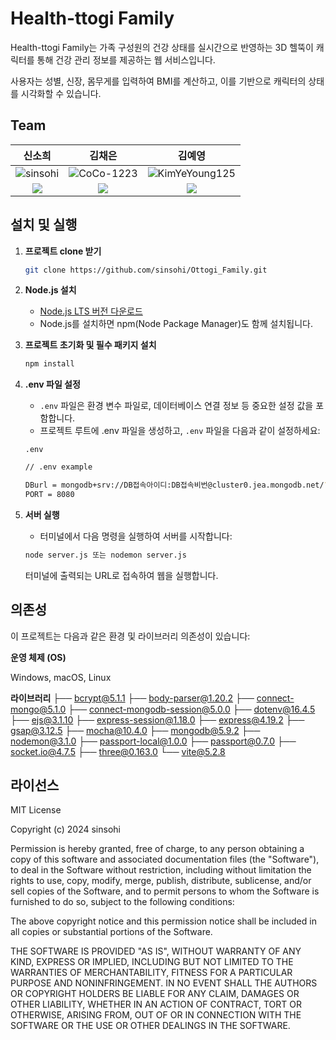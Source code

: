# Health-ttogi Family

Health-ttogi Family는 가족 구성원의 건강 상태를 실시간으로 반영하는 3D 헬뚝이 캐릭터를 통해 건강 관리 정보를 제공하는 웹 서비스입니다. 

사용자는 성별, 신장, 몸무게를 입력하여 BMI를 계산하고, 이를 기반으로 캐릭터의 상태를 시각화할 수 있습니다.

## Team
| **신소희**                              | **김채은**                               | **김예영**                               |
|:--------------------------------------:|:---------------------------------------:|:---------------------------------------:|
| ![sinsohi](https://github.com/sinsohi.png) | ![CoCo-1223](https://github.com/CoCo-1223.png) | ![KimYeYoung125](https://github.com/KimYeYoung125.png) |
| <a href="mailto:sinsohi4280@gmail.com"><img src="https://img.shields.io/badge/EMAIL-F0F0F0?style=flat-square&logo=Gmail&logoColor=orange&link=mailto:sinsohi4280@gmail.com"/></a> | <a href="mailto:kimco2104@naver.com"><img src="https://img.shields.io/badge/EMAIL-F0F0F0?style=flat-square&logo=Gmail&logoColor=orange&link=mailto:kimco2104@naver.com"/></a> | <a href="mailto:pindoll76@naver.com"><img src="https://img.shields.io/badge/EMAIL-F0F0F0?style=flat-square&logo=Gmail&logoColor=orange&link=mailto:pindoll76@naver.com"/></a> |



## 설치 및 실행

1. **프로젝트 clone 받기**
    ```sh
    git clone https://github.com/sinsohi/Ottogi_Family.git
    ```



2. **Node.js 설치**
    - [Node.js LTS 버전 다운로드](https://nodejs.org/)
    - Node.js를 설치하면 npm(Node Package Manager)도 함께 설치됩니다.



3. **프로젝트 초기화 및 필수 패키지 설치**
    ```sh
   npm install
    ```


4. **.env 파일 설정**
    - `.env` 파일은 환경 변수 파일로, 데이터베이스 연결 정보 등 중요한 설정 값을 포함합니다.
    - 프로젝트 루트에 .env 파일을 생성하고, `.env` 파일을 다음과 같이 설정하세요:


    `.env`
    ```sh
    // .env example

    DBurl = mongodb+srv://DB접속아이디:DB접속비번@cluster0.jea.mongodb.net/?retryWrites=true&w=majority
    PORT = 8080
    ```
 
5. **서버 실행**
    - 터미널에서 다음 명령을 실행하여 서버를 시작합니다:

    ```sh
    node server.js 또는 nodemon server.js
    ```

    터미널에 출력되는 URL로 접속하여 웹을 실행합니다.
   

## 의존성

이 프로젝트는 다음과 같은 환경 및 라이브러리 의존성이 있습니다:

**운영 체제 (OS)**

Windows, macOS, Linux

**라이브러리**
├── bcrypt@5.1.1
├── body-parser@1.20.2
├── connect-mongo@5.1.0
├── connect-mongodb-session@5.0.0
├── dotenv@16.4.5
├── ejs@3.1.10
├── express-session@1.18.0
├── express@4.19.2
├── gsap@3.12.5
├── mocha@10.4.0
├── mongodb@5.9.2
├── nodemon@3.1.0
├── passport-local@1.0.0
├── passport@0.7.0
├── socket.io@4.7.5
├── three@0.163.0
└── vite@5.2.8


## 라이선스

MIT License

Copyright (c) 2024 sinsohi

Permission is hereby granted, free of charge, to any person obtaining a copy
of this software and associated documentation files (the "Software"), to deal
in the Software without restriction, including without limitation the rights
to use, copy, modify, merge, publish, distribute, sublicense, and/or sell
copies of the Software, and to permit persons to whom the Software is
furnished to do so, subject to the following conditions:

The above copyright notice and this permission notice shall be included in all
copies or substantial portions of the Software.

THE SOFTWARE IS PROVIDED "AS IS", WITHOUT WARRANTY OF ANY KIND, EXPRESS OR
IMPLIED, INCLUDING BUT NOT LIMITED TO THE WARRANTIES OF MERCHANTABILITY,
FITNESS FOR A PARTICULAR PURPOSE AND NONINFRINGEMENT. IN NO EVENT SHALL THE
AUTHORS OR COPYRIGHT HOLDERS BE LIABLE FOR ANY CLAIM, DAMAGES OR OTHER
LIABILITY, WHETHER IN AN ACTION OF CONTRACT, TORT OR OTHERWISE, ARISING FROM,
OUT OF OR IN CONNECTION WITH THE SOFTWARE OR THE USE OR OTHER DEALINGS IN THE
SOFTWARE.
